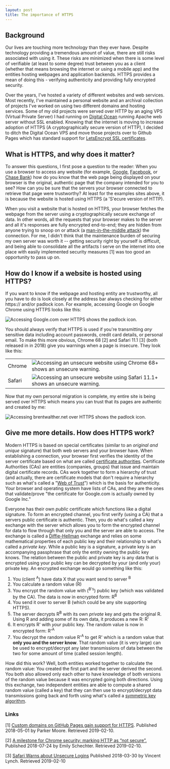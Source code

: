 ```yaml
---
layout: post
title: The importance of HTTPS
---
```


## Background
Our lives are touching more technology than they ever have. Despite technology providing a tremendous amount of value, there are still risks associated with using it. These risks are minimized when there is some level of verifiable (at least to some degree) trust between you as a client (whether that means browsing the internet or using a mobile app) and the entities hosting webpages and application backends. HTTPS provides a mean of doing this - verifying authenticity and providing fully encrypted security.

Over the years, I've hosted a variety of different websites and web services. Most recently, I've maintained a personal website and an archival collection of projects I've worked on using two different domains and hosting services.  Some of my old projects were served over HTTP by an aging VPS (Virtual Private Server) I had running on [Digital Ocean](https://www.digitalocean.com/) running Apache web server without SSL enabled. Knowing that the internet is moving to increase adoption of HTTPS (A cryptographically secure version of HTTP), I decided to ditch the Digital Ocean VPS and move those projects over to Github Pages which has standard support for [LetsEncrypt SSL certificates](https://github.blog/2018-05-01-github-pages-custom-domains-https/).

## What is HTTPS, and why does it matter?
To answer this questions, I first pose a question to the reader: When you use a browser to access any website (for example, [Google](//www.google.com), [Facebook](//www.facebook.com), or  [Chase Bank](//www.chase.com/)) how do you know that the web page being displayed on your browser is the original, authentic page that the company intended for you to see? How can you be sure that the servers your browser connected to retrieve that page were trustworthy? At least for the examples sites above, it is because the website is hosted using HTTPS (a 'S'ecure version of HTTP).

When you visit a website that is hosted on HTTPS, your browser fetches the webpage from the server using a cryptographically secure exchange of data. In other words, all the requests that your browser makes to the server and all it's responses are fully encrypted end-to-end; they are hidden from anyone trying to snoop on or attack (a [man-in-the-middle attack](https://en.wikipedia.org/wiki/Man-in-the-middle_attack)) the connection. For me, I didn't think that the maintenance burden of securing my own server was worth it -- getting security right by yourself is difficult, and being able to consolidate all the artifacts I serve on the internet into one  place with easily implemented security measures [1] was too good an opportunity to pass up on.

## How do I know if a website is hosted using HTTPS?
If you want to know if the webpage and hosting entity are trustworthy, all you have to do is look closely at the address bar always checking for either https:// and/or padlock icon. For example, accessing Google on Google Chrome using HTTPS looks like this:

![Accessing Google.com over HTTPS shows the padlock icon.](http://127.0.0.1:4000/img/google_https_icon.png)

You should always verify that HTTPS is used if you're transmitting *any* sensitive data including account passwords, credit card details, or personal email. To make this more obvious, Chrome 68 [2] and Safari 11.1 [3] (both released in in 2018) give you warnings when a page is insecure. They look like this:

| | |
| --- | --- |
| Chrome | ![Accessing an unsecure website using Chrome 68+ shows an unsecure warning.](http://127.0.0.1:4000/img/chrome_not_secure.png) |
| Safari | ![Accessing an unsecure website using Safari 11.1+ shows an unsecure warning.](http://127.0.0.1:4000/img/safari_not_secure.png)|

Now that my own personal migration is complete, my entire site is being served over HTTPS which means you can trust that its pages are authentic and created by me:

![Accessing brentwalther.net over HTTPS shows the padlock icon.](http://127.0.0.1:4000/img/https_brentwalther_net.png)

## Give me more details. How does HTTPS work?
Modern HTTPS is based on special certificates (similar to an *original and unique* signature) that both web servers and your browser have. When establishing a connection, your browser first verifies the identity of the server certificate based on what are called [certificate authorities](https://en.wikipedia.org/wiki/Certificate_authority). Certificate Authorities (CAs) are entities (companies, groups) that issue and maintain digital certificate records. CAs work together to form a hierarchy of trust (and actually, there are certificate models that don't require a hierarchy such as what's called a "[Web of Trust](https://en.wikipedia.org/wiki/Web_of_trust)") which is the basis for authenticity. Your browser and operating system have lists of CAs, and they are the ones that validate/prove "the certificate for Google.com is actually owned by Google Inc."
 
Everyone has their own *public* certificate which functions like a digital signature. To form an encrypted channel, you first verify (using a CA) that a servers public certificate is authentic. Then, you do what's called a key exchange with the server which allows you to form the encrypted channel for data to flow through that only you and the server are able to access. The exchange is called a [Diffie-Hellman](//en.wikipedia.org/wiki/Diffie%E2%80%93Hellman_key_exchange) exchange and relies on some mathematical properties of each public key and their relationship to what's called a *private key*. While a public key is a signature, a private key is an accompanying passphrase that only the entity owning the public key knows. The relation between the public and private key is any data that is encrypted using your public key can be decrypted by your (and only your) private key. An encrypted exchange would go something like this:

1. You (client <sup>A</sup>) have data X that you want send to server <sup>B</sup>
2. You calculate a random value (R)
2. You encrypt the random value with (<sup>B's</sup>) public key (which was validated by the CA). The data is now in encrypted form: R<sup>B</sup>
3. You send it over to server B (which could be any site supporting HTTPS).
4. The server decrypts R<sup>B</sup> with its own *private* key and gets the original R. Using R and adding some of its own data, it produces a new R: R'
5. It encrypts R' with *your* public key. The random value is now in encrypted form: R'<sup>A</sup>
6. You decrypt the random value R'<sup>A</sup> to get R' which is a random value that **only you and the server know**. That random value (it is very large) can be used to encrypt/decrypt any later transmissions of data between the two for some amount of time (called session length).

How did this work? Well, both entities worked together to calculate the random value: You created the first part and the server derived the second. You both also allowed only each other to have knowledge of both versions of the random value because it was encrypted going both directions. Using this exchange, two independent entities are able to compute a shared random value (called a key) that they can then use to encrypt/decrypt data transmissions going back and forth using what's called a [symmetric key algorithm](https://en.wikipedia.org/wiki/Symmetric-key_algorithm).

### Links
[1] [Custom domains on GitHub Pages gain support for HTTPS](https://github.blog/2018-05-01-github-pages-custom-domains-https/). Published 2018-05-01 by Parker Moore. Retrieved 2019-02-10.

[2] [A milestone for Chrome security: marking HTTP as “not secure”.](https://www.blog.google/products/chrome/milestone-chrome-security-marking-http-not-secure/) Published 2018-07-24 by Emily Schechter. Retrieved 2019-02-10.

[3] [Safari Warns about Unsecure Logins](https://www.digicert.com/blog/safari-warns-about-unsecure-logins/) Published 2018-03-30 by Vincent Lynch. Retrieved 2019-02-10